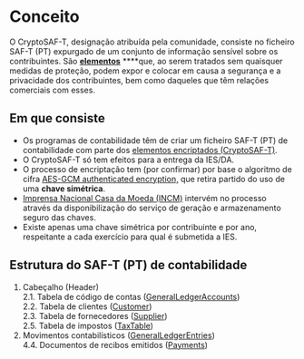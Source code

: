 # Conceito

O CryptoSAF-T, designação atribuída pela comunidade, consiste no ficheiro SAF-T \(PT\) expurgado de um conjunto de informação sensível sobre os contribuintes. São [**elementos**](informacao-tecnica/elementos.md) ****que, ao serem tratados sem quaisquer medidas de proteção, podem expor e colocar em causa a segurança e a privacidade dos contribuintes, bem como daqueles que têm relações comerciais com esses.

## Em que consiste

* Os programas de contabilidade têm de criar um ficheiro SAF-T \(PT\) de contabilidade com parte dos [elementos encriptados \(CryptoSAF-T\)](informacao-tecnica/elementos.md).
* O CryptoSAF-T só tem efeitos para a entrega da IES/DA.
* O processo de encriptação tem \(por confirmar\) por base o algoritmo de cifra [AES-GCM authenticated encryption,](https://en.wikipedia.org/wiki/Galois/Counter_Mode) que retira partido do uso de uma **chave simétrica**.
* [Imprensa Nacional Casa da Moeda \(INCM\)](https://www.incm.pt/) intervém no processo através da disponibilização do serviço de geração e armazenamento seguro das chaves.
* Existe apenas uma chave simétrica por contribuinte e por ano, respeitante a cada exercício para qual é submetida a IES. 

## Estrutura do SAF-T \(PT\) de contabilidade

1. Cabeçalho \(Header\)  
2.1. Tabela de código de contas \([GeneralLedgerAccounts](informacao-tecnica/elementos.md#2-1-tabela-de-codigos-de-contas-generalledgeraccounts)\)  
2.2. Tabela de clientes \([Customer](informacao-tecnica/elementos.md#2-2-tabela-de-clientes-customer)\)  
2.3. Tabela de fornecedores \([Supplier](informacao-tecnica/elementos.md#2-3-tabela-de-fornecedores-supplier)\)  
2.5. Tabela de impostos \([TaxTable](informacao-tecnica/elementos.md#2-5-tabela-de-impostos-taxtable)\)  
3. Movimentos contabilísticos \([GeneralLedgerEntries](informacao-tecnica/elementos.md#3-tabela-de-movimentos-contabilisticos-generalledgerentries)\)  
4.4. Documentos de recibos emitidos \([Payments](informacao-tecnica/elementos.md#4-4-tabela-de-documentos-de-recibos-emitidos-payments)\)

